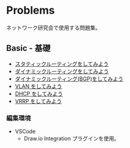 # Problems

ネットワーク研究会で使用する問題集。

## Basic - 基礎

- [スタティックルーティングをしてみよう](basic_routing01/README.md)
- [ダイナミックルーティングをしてみよう](basic_routing02/README.md)
- [ダイナミックルーティング(BGP)をしてみよう](basic_routing_bgp01/README.md)
- [VLAN をしてみよう](basic_vlan01/README.md)
- [DHCP をしてみよう](basic_dhcp01/README.md)
- [VRRP をしてみよう](basic_vrrp01/README.md)

### 編集環境

- VSCode
  - Draw.io Integration プラグインを使用。

